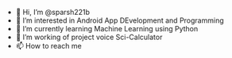 - 👋 Hi, I’m @sparsh221b
- 👀 I’m interested in Android App DEvelopment and Programming
- 🌱 I’m currently learning Machine Learning using Python
- 💞️ I’m working of project voice Sci-Calculator
- 📫 How to reach me 

<!---
sparsh221b/sparsh221b is a ✨ special ✨ repository because its `README.md` (this file) appears on your GitHub profile.
You can click the Preview link to take a look at your changes.
--->
